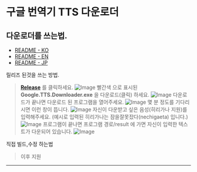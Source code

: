 구글 번역기 TTS 다운로더
==============================

다운로더를 쓰는법.
-------------------------
- [README - KO](https://github.com/moole100/Google-traslate-tts-downloader/blob/main/README.md)
- [README - EN](https://github.com/moole100/Google-traslate-tts-downloader/blob/main/README%20-%20EN.md)
- [README - JP](https://github.com/moole100/Google-traslate-tts-downloader/blob/main/README%20-%20JP.md)

릴리즈 된것을 쓰는 방법.
>**[Release](https://github.com/moole100/Google-traslate-tts-downloader/releases)** 를 클릭하세요.
![Image](https://media.discordapp.net/attachments/699182482985058314/780007696069296158/unknown.png?width=1239&height=697)
>빨간색 으로 표시된 **Google.TTS.Downloader.exe** 을 다운로드(클릭) 하세요.
![Image](https://cdn.discordapp.com/attachments/699182482985058314/780008182708961300/unknown.png)
>다운로드가 끝나면 다운로드 된 프로그램을 열어주세요.
![Image](https://cdn.discordapp.com/attachments/699182482985058314/780008696934957066/unknown.png)
>몇 분 정도를 기다리시면 이런 창이 뜹니다.
![Image](https://cdn.discordapp.com/attachments/699182482985058314/780008948563443742/unknown.png)
>자신이 다운받고 싶은 음성(히리가나 지원)를 입력해주세요. (예시로 입력된 히리가나는 잠을잘못잤다(nechigaeta) 입니다.)
![Image](https://cdn.discordapp.com/attachments/699182482985058314/780011009728315412/unknown.png)
>프로그램이 끝나면 프로그램 경로/result 에 가면 자신이 입력한 텍스트가 다운되어 있습니다.
![Image](https://media.discordapp.net/attachments/699182482985058314/780023983247982612/unknown.png?width=786&height=698)

직접 빌드,수정 하는법
> 이후 지원
--------------------------------------------------------------------------------------------------------------------------------------------------------------------------------------------------------------------
